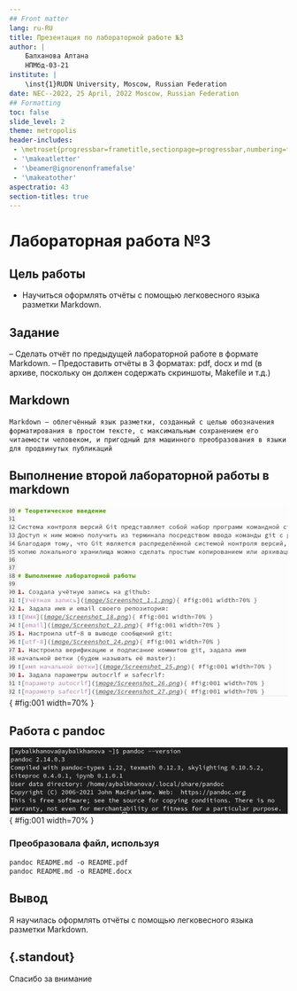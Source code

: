 ```yaml
---
## Front matter
lang: ru-RU
title: Презентация по лабораторной работе №3
author: |
	Балханова Алтана 
	НПМбд-03-21
institute: |
	\inst{1}RUDN University, Moscow, Russian Federation
date: NEC--2022, 25 April, 2022 Moscow, Russian Federation
## Formatting
toc: false
slide_level: 2
theme: metropolis
header-includes: 
 - \metroset{progressbar=frametitle,sectionpage=progressbar,numbering=fraction}
 - '\makeatletter'
 - '\beamer@ignorenonframefalse'
 - '\makeatother'
aspectratio: 43
section-titles: true
---
```


# Лабораторная работа №3

## Цель работы

- Научиться оформлять отчёты с помощью легковесного языка разметки Markdown.

## Задание

– Сделать отчёт по предыдущей лабораторной работе в формате Markdown.
– Предоставить отчёты в 3 форматах: pdf, docx и md (в архиве,
поскольку он должен содержать скриншоты, Makefile и т.д.)

## Markdown

```
Markdown — облегчённый язык разметки, созданный с целью обозначения форматирования в простом тексте, с максимальным сохранением его читаемости человеком, и пригодный для машинного преобразования в языки для продвинутых публикаций
```

## Выполнение второй лабораторной работы в markdown

![отчёт в markdown](image/Screenshot_22.png){ #fig:001 width=70% }

## Работа с pandoc

![Версия pandoc](image/Screenshot_21.png){ #fig:001 width=70% }
### Преобразовала файл, используя
``` 
pandoc README.md -o README.pdf
pandoc README.md -o README.docx
```
## Вывод

Я научилась оформлять отчёты с помощью легковесного языка разметки Markdown.


## {.standout}

Спасибо за внимание
